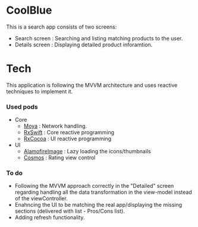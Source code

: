 # CoolBlue

This is a search app consists of two screens:

  - Search screen : Searching and listing matching products to the user.
  - Details screen : Displaying detailed product inforamtion.

# Tech
This application is following the MVVM architecture and uses reactive techniques to implement it.

### Used pods

  - Core
      - [Moya](https://github.com/Moya/Moya) : Network handling.
      - [RxSwift](https://github.com/ReactiveX/RxSwift) : Core reactive programming 
      - [RxCocoa](https://github.com/ReactiveX/RxSwift/tree/master/RxCocoa) : UI reactive programming 
  - UI
    - [AlamofireImage](https://github.com/Alamofire/AlamofireImage) : Lazy loading the icons/thumbnails
    - [Cosmos](https://github.com/evgenyneu/Cosmos) : Rating view control

### To do 
  - Following the MVVM approach correctly in the "Detailed" screen regarding handling all the data transformation in the view-model instead of the viewController.
  - Enahncing the UI to be matching the real app/displaying the missing sections (delivered with list - Pros/Cons list).
  - Adding refresh functionality.